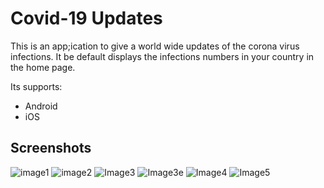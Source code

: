 # Covid-19 Updates
This is an app;ication to give a world wide updates of the corona virus infections.
It be default displays the infections numbers in your country in the home page.

Its supports:
* Android
* iOS

## Screenshots
![image1](https://user-images.githubusercontent.com/39817924/86518950-721d6400-be3e-11ea-958c-4a62905665f7.png)
![image2](https://user-images.githubusercontent.com/39817924/86518954-777aae80-be3e-11ea-86cd-b422c6ba2a3a.jpeg)
![Image3](https://user-images.githubusercontent.com/39817924/86518955-79dd0880-be3e-11ea-9700-a20fa82a2480.jpeg)
![Image3e](https://user-images.githubusercontent.com/39817924/86518956-7ba6cc00-be3e-11ea-81e7-310ccc5f8670.jpeg)
![Image4](https://user-images.githubusercontent.com/39817924/86518958-7e092600-be3e-11ea-8004-9c0f768879f8.jpeg)
![Image5](https://user-images.githubusercontent.com/39817924/86518959-7ea1bc80-be3e-11ea-9cc4-3a79a8faedfd.jpeg)
